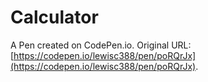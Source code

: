 # Calculator

A Pen created on CodePen.io. Original URL: [https://codepen.io/lewisc388/pen/poRQrJx](https://codepen.io/lewisc388/pen/poRQrJx).


